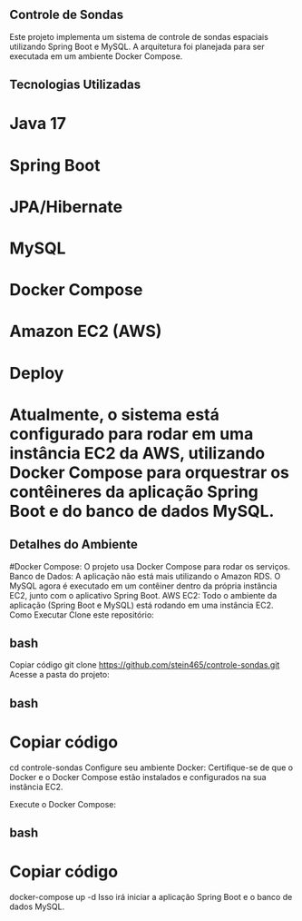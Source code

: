 ## Controle de Sondas
Este projeto implementa um sistema de controle de sondas espaciais utilizando Spring Boot e MySQL. A arquitetura foi planejada para ser executada em um ambiente Docker Compose.

## Tecnologias Utilizadas
# Java 17
# Spring Boot
# JPA/Hibernate
# MySQL
# Docker Compose
# Amazon EC2 (AWS)
# Deploy
# Atualmente, o sistema está configurado para rodar em uma instância EC2 da AWS, utilizando Docker Compose para orquestrar os contêineres da aplicação Spring Boot e do banco de dados MySQL.

## Detalhes do Ambiente
#Docker Compose: O projeto usa Docker Compose para rodar os serviços.
Banco de Dados: A aplicação não está mais utilizando o Amazon RDS. O MySQL agora é executado em um contêiner dentro da própria instância EC2, junto com o aplicativo Spring Boot.
AWS EC2: Todo o ambiente da aplicação (Spring Boot e MySQL) está rodando em uma instância EC2.
Como Executar
Clone este repositório:

## bash
Copiar código
git clone https://github.com/stein465/controle-sondas.git
Acesse a pasta do projeto:

## bash
# Copiar código
cd controle-sondas
Configure seu ambiente Docker: Certifique-se de que o Docker e o Docker Compose estão instalados e configurados na sua instância EC2.

Execute o Docker Compose:

## bash
# Copiar código
docker-compose up -d
Isso irá iniciar a aplicação Spring Boot e o banco de dados MySQL.

